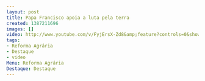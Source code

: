 ```yaml
---
layout: post
title: Papa Francisco apoia a luta pela terra
created: 1387211696
images: []
video: http://www.youtube.com/v/FyjErsX-Zd8&amp;feature?controls=0&showinfo=0&rel=0&modestbranding=1
tags:
- Reforma Agrária
- Destaque
- video
Menu: Reforma Agrária
Destaque: Destaque
---
```



